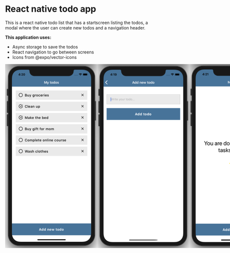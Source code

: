 # React native todo app
This is a react native todo list that has a startscreen listing the todos, a modal where the user can create new todos and a navigation header.

__This application uses:__
  * Async storage to save the todos
  * React navigation to go between screens
  * Icons from @expo/vector-icons

<div style="display: flex">
<img src="https://github.com/sofiamodig/react-native-todo/blob/master/assets/screenshots/screen1.png" width="300" height="600">
<img src="https://github.com/sofiamodig/react-native-todo/blob/master/assets/screenshots/screen2.png" width="300" height="600">
<img src="https://github.com/sofiamodig/react-native-todo/blob/master/assets/screenshots/screen3.png" width="300" height="600">
</div>
